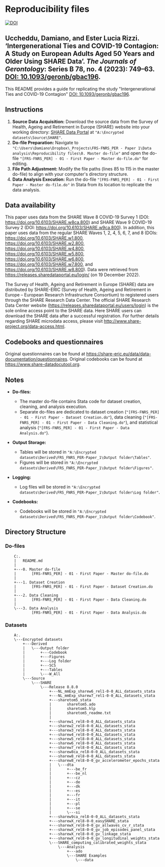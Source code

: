 # Reproducibility files
[![DOI](https://zenodo.org/badge/754193560.svg)](https://zenodo.org/doi/10.5281/zenodo.10631233)

## Uccheddu, Damiano, and Ester Lucia Rizzi. ‘Intergenerational Ties and COVID-19 Contagion: A Study on European Adults Aged 50 Years and Older Using SHARE Data’. *The Journals of Gerontology*: Series B 78, no. 4 (2023): 749–63. [DOI: 10.1093/geronb/gbac196](https://doi.org/10.1093/geronb/gbac196).

This README provides a guide for replicating the study "Intergenerational Ties and COVID-19 Contagion" [DOI: 10.1093/geronb/gbac196](https://doi.org/10.1093/geronb/gbac196).


## Instructions

1. **Source Data Acquisition:** Download the source data from the Survey of Health, Ageing and Retirement in Europe (SHARE) website into your working directory: [SHARE Data Portal](https://releases.sharedataportal.eu/login/) at `"A:\Encrypted datasets\Source\SHARE"`.
2. **Do-file Preparation:** Navigate to `"C:\Users\Damiano\Dropbox\_Projects\FRS-FNRS_PER - Paper 1\Data analysis\Reproducibility files\0. Master do-file"` and open the do-file `"[FRS-FNRS_PER] - 01 - First Paper - Master do-file.do"` for editing.
3. **File Path Adjustment:** Modify the file paths (lines 85 to 115 in the master do-file) to align with your computer's directory structure.
4. **Data Analysis Execution:** Run the do-file `"[FRS-FNRS_PER] - 01 - First Paper - Master do-file.do"` in Stata from its location to replicate the data analysis.


## Data availability

This paper uses data from the SHARE Wave 8 COVID-19 Survey 1 (DOI: https://doi.org/10.6103/SHARE.w8ca.800) and SHARE Wave 9 COVID-19 Survey 2 (DOI: https://doi.org/10.6103/SHARE.w9ca.800). In addition, this paper uses data from the regular SHARE Waves 1, 2, 4, 5, 6, 7, and 8 (DOIs: https://doi.org/10.6103/SHARE.w1.800, https://doi.org/10.6103/SHARE.w2.800, https://doi.org/10.6103/SHARE.w4.800, https://doi.org/10.6103/SHARE.w5.800, https://doi.org/10.6103/SHARE.w6.800, https://doi.org/10.6103/SHARE.w7.800, and https://doi.org/10.6103/SHARE.w8.800). Data were retrieved from https://releases.sharedataportal.eu/login/ (on 19 December 2022).

The Survey of Health, Ageing and Retirement in Europe (SHARE) data are distributed by SHARE-ERIC (Survey of Health, Ageing and Retirement in Europe – European Research Infrastructure Consortium) to registered users through the SHARE Research Data Center. The official SHARE Research Data Center website (https://releases.sharedataportal.eu/users/login) is the sole online access point to the SHARE data. Here SHARE users can download the SHARE data after a successful registration. For further details regarding SHARE microdata access, please visit http://www.share-project.org/data-access.html.


## Codebooks and questionnaires

Original questionnaires can be found at https://share-eric.eu/data/data-documentation/questionnaires. Original codebooks can be found at https://www.share-datadocutool.org.


## Notes

- **Do-files:**
  - The master do-file contains Stata code for dataset creation, cleaning, and analysis execution.
  - Separate do-files are dedicated to dataset creation (`"[FRS-FNRS_PER] - 01 - First Paper - Dataset Creation.do"`), data cleaning (`"[FRS-FNRS_PER] - 01 - First Paper - Data Cleaning.do"`), and statistical analysis (`"[FRS-FNRS_PER] - 01 - First Paper - Data Analysis.do"`).

- **Output Storage:**
  - Tables will be stored in `"A:\Encrypted datasets\Derived\FRS_FNRS_PER-Paper_1\Output folder\Tables"`.
  - Figures will be stored in `"A:\Encrypted datasets\Derived\FRS_FNRS_PER-Paper_1\Output folder\Figures"`.

- **Logging:**
  - Log files will be stored in `"A:\Encrypted datasets\Derived\FRS_FNRS_PER-Paper_1\Output folder\Log folder"`.

- **Codebooks:**
  - Codebooks will be stored in `"A:\Encrypted datasets\Derived\FRS_FNRS_PER-Paper_1\Output folder\Codebook"`.


## Directory Structure

### Do-files
		C:.
		|   README.md
		|
		+---0. Master do-file
		|       [FRS-FNRS_PER] - 01 - First Paper - Master do-file.do
		|
		+---1. Dataset Creation
		|       [FRS-FNRS_PER] - 01 - First Paper - Dataset Creation.do
		|
		+---2. Data Cleaning
		|       [FRS-FNRS_PER] - 01 - First Paper - Data Cleaning.do
		|
		\---3. Data Analysis
				[FRS-FNRS_PER] - 01 - First Paper - Data Analysis.do


### Datasets
		A:.
		\---Encrypted datasets
			+---Derived
			|   \---Output folder
			|       +---Codebook
			|       +---Figures
			|       +---Log folder
			|       +---SCS
			|       +---Tables
			|       \---W_All
			\---Source
				\---SHARE
					\---Release 8.8.0
						+---NL_mmExp_sharew6_rel1-0-0_ALL_datasets_stata
						+---NL_mmExp_sharew7_rel1-0-0_ALL_datasets_stata
						+---sharetom5_stata
						|       sharetom5.ado
						|       sharetom5.hlp
						|       sharetom5_readme.txt
						|
						+---sharew1_rel8-0-0_ALL_datasets_stata
						+---sharew2_rel8-0-0_ALL_datasets_stata
						+---sharew3_rel8-0-0_ALL_datasets_stata
						+---sharew4_rel8-0-0_ALL_datasets_stata
						+---sharew5_rel8-0-0_ALL_datasets_stata
						+---sharew6_rel8-0-0_ALL_datasets_stata
						+---sharew7_rel8-0-0_ALL_datasets_stata
						+---sharew8ca_rel8-0-0_ALL_datasets_stata
						+---sharew8_rel8-0-0_ALL_datasets_stata
						+---sharew8_rel8-0-0_gv_accelerometer_epochs_stata
						|   \---dta
						|       +---be_fr
						|       +---be_nl
						|       +---cz
						|       +---de
						|       +---dk
						|       +---es
						|       +---fr
						|       +---it
						|       +---pl
						|       +---se
						|       \---si
						+---sharew9ca_rel8-0-0_ALL_datasets_stata
						+---sharewX_rel8-0-0_easySHARE_stata
						+---sharewX_rel8-0-0_gv_allwaves_cv_r_stata
						+---sharewX_rel8-0-0_gv_job_episodes_panel_stata
						+---sharewX_rel8-0-0_gv_linkage_stata
						+---sharewX_rel8-0-0_gv_longitudinal_weights_stata
						\---SHARE_computing_calibrated_weights_stata
							\---Analysis
								+---ado
								\---SHARE Examples
									\---data